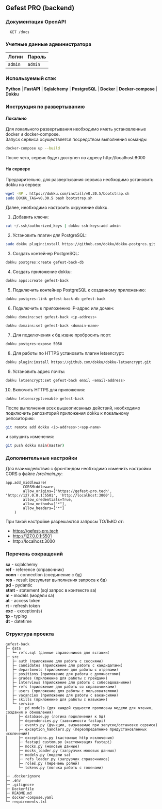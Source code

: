 
## Gefest PRO (backend)
### Документация OpenAPI

```
  GET /docs
```
### Учетные данные администратора

| Логин     | Пароль  |
| :-------- | :-------|
| `admin`   | `admin` |

### Используемый стэк

**Python** |
**FastAPI** |
**Sqlalchemy** |
**PostgreSQL** |
**Docker** |
**Docker-compose** |
**Dokku** 

### Инструкция по развертыванию
#### Локально 

Для локального развертывания необходимо иметь установленные docker и docker-compose. \
Запуск сервиса осуществяется посредством выполнения команды
```bash
docker-compose up --build
```
После чего, сервис будет доступен по адресу http://localhost:8000

#### На сервере
Предварительно, для развертывания сервиса необходимо установить 
dokku на сервер:
```bash
wget -NP . https://dokku.com/install/v0.30.5/bootstrap.sh
sudo DOKKU_TAG=v0.30.5 bash bootstrap.sh
```
Далее, необходимо настроить окружение dokku.
1. Добавить ключи:
```bash
cat ~/.ssh/authorized_keys | dokku ssh-keys:add admin
```
2. Установить плагин для PostgreSQL:
```bash
sudo dokku plugin:install https://github.com/dokku/dokku-postgres.git
```
3. Создать контейнер PostgreSQL:
```bash
dokku postgres:create gefest-back-db
```
4. Создать приложение dokku:
```bash
dokku apps:create gefest-back
```
5. Подключить контейнер PostgreSQL к созданному приложению:
```bash
dokku postgres:link gefest-back-db gefest-back
```
6. Подключить к приложению IP-адрес или домен:
```bash
dokku domains:set gefest-back <ip-address>
```
```bash
dokku domains:set gefest-back <domain-name>
```
7. Для подключения к бд извне пробросить порт:
```bash
dokku postgres:expose 5050
```
8. Для работы по HTTPS установить плагин letsencrypt:
```bash
dokku plugin:install https://github.com/dokku/dokku-letsencrypt.git
```
9. Установить адрес почты:
```bash
dokku letsencrypt:set gefest-back email <email-address>
```
10. Включить HTTPS для приложения:
```bash
dokku letsencrypt:enable gefest-back
```
После выполнения всех вышеописанных действий, необходимо подключить репозиторий приложения dokku к локальному репозиторию:
```bash
git remote add dokku <ip-address>:<app-name>
```
и запушить изменения:
```bash
git push dokku main(master)
```
### Дополнительные настройки
Для взаимодействия с фронтэндом необходимо изменить настройки CORS в файле */src/main.py*:
```code
app.add_middleware(
        CORSMiddleware,
        allow_origins=['https://gefest-pro.tech', 'http://127.0.0.1:5501', 'http://localhost:3000'],
        allow_credentials=True,
        allow_methods=["*"],
        allow_headers=["*"]
    )
```
При такой настройке разрешаются запросы ТОЛЬКО от:
- https://gefest-pro.tech
- http://127.0.0.1:5501
- http://localhost:3000

### Перечень сокращений

**sa**    - sqlalchemy \
**ref**   - reference (справочник) \
**conn**  - connection (соединение с бд) \
**res** - result (результат выполнения запроса к бд) \
**pd** - pydantic \
**stmt** - statement (sql запрос в контексте sa) \
**m** - models (модели sa) \
**at** - access token \
**rt** - refresh token \
**exc** - exception(s) \
**tp** - typing \
**dt** - datetime

### Структура проекта
```
gefest-back
├─ data
│  └─ refs.sql (данные справочников для вставки)
├─ src
│  ├─ auth (приложение для работы с сессиями)
│  ├─ candidates (приложение для работы с кандидатами)
│  ├─ departments (приложение для работы с отделами)
│  ├─ positions (приложение для работы с должностями)
│  ├─ grades (приложение для работы с грейдами)
│  ├─ interviews (приложение для работы с собеседованиями)
│  ├─ refs (приложение для работы со справочниками)
│  ├─ users (приложение для работы с пользователями)
│  ├─ vacancies (приложение для работы с вакансиями)
│  ├─ skills (приложение для работы с навыками)
│  └─ service
│     ├─ pd_models (для каждой сущности прописаны модели для чтения, создания и обновления)
│     ├─ database.py (логика подключения к бд)
│     ├─ dependencies.py (зависимости fastapi)
│     ├─ events.py (функции, вызываемые при запуске/остановке сервиса)
│     ├─ exception_handlers.py (переопределение предустановленных исключений)
│     ├─ exceptions.py (кастомные http исключения)
│     ├─ fastapi_custom.py (кастомизация fastapi)
│     ├─ mocks.py (моковые данные)
│     ├─ mocks_loader.py (загрузчик моковых данных)
│     ├─ models.py (модели sa)
│     ├─ refs_loader.py (загрузчик справочников)
│     ├─ roles.py (перечень ролей)
│     └─ tokens.py (логика работы с токенами)
│   
├─ .dockerignore
├─ .env
├─ .gitignore
├─ Dockerfile
├─ README.md
├─ docker-compose.yaml
└─ requirements.txt
```
